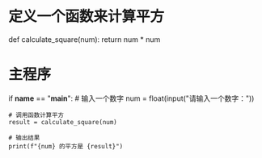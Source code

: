 # 定义一个函数来计算平方
def calculate_square(num):
    return num * num

# 主程序
if __name__ == "__main__":
    # 输入一个数字
    num = float(input("请输入一个数字："))
    
    # 调用函数计算平方
    result = calculate_square(num)
    
    # 输出结果
    print(f"{num} 的平方是 {result}")
